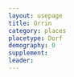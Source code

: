 ```yaml
---
layout: usepage
title: Orrin
category: places
placetype: Dorf
demography: 0
supplement: 
leader: 
---
```

